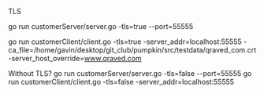 TLS

go run customerServer/server.go -tls=true --port=55555

go run customerClient/client.go -tls=true -server_addr=localhost:55555 -ca_file=/home/gavin/desktop/git_club/pumpkin/src/testdata/qraved_com.crt -server_host_override=www.qraved.com

Without TLS?
go run customerServer/server.go -tls=false --port=55555
go run customerClient/client.go -tls=false -server_addr=localhost:55555 